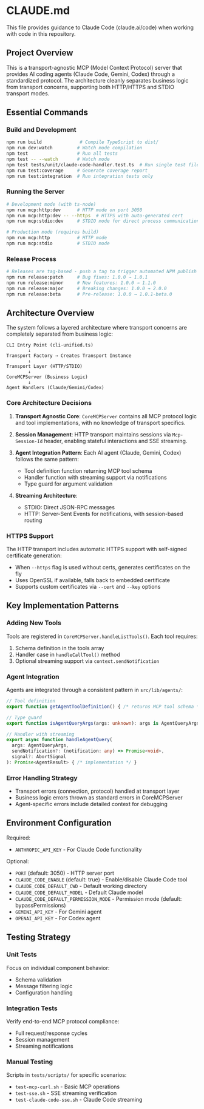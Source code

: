 # CLAUDE.md

This file provides guidance to Claude Code (claude.ai/code) when working with code in this repository.

## Project Overview

This is a transport-agnostic MCP (Model Context Protocol) server that provides AI coding agents (Claude Code, Gemini, Codex) through a standardized protocol. The architecture cleanly separates business logic from transport concerns, supporting both HTTP/HTTPS and STDIO transport modes.

## Essential Commands

### Build and Development
```bash
npm run build              # Compile TypeScript to dist/
npm run dev:watch         # Watch mode compilation
npm test                  # Run all tests
npm test -- --watch       # Watch mode
npm test tests/unit/claude-code-handler.test.ts  # Run single test file
npm run test:coverage     # Generate coverage report
npm run test:integration  # Run integration tests only
```

### Running the Server
```bash
# Development mode (with ts-node)
npm run mcp:http:dev      # HTTP mode on port 3050
npm run mcp:http:dev -- --https  # HTTPS with auto-generated cert
npm run mcp:stdio:dev     # STDIO mode for direct process communication

# Production mode (requires build)
npm run mcp:http          # HTTP mode
npm run mcp:stdio         # STDIO mode
```

### Release Process
```bash
# Releases are tag-based - push a tag to trigger automated NPM publish
npm run release:patch     # Bug fixes: 1.0.0 → 1.0.1
npm run release:minor     # New features: 1.0.0 → 1.1.0
npm run release:major     # Breaking changes: 1.0.0 → 2.0.0
npm run release:beta      # Pre-release: 1.0.0 → 1.0.1-beta.0
```

## Architecture Overview

The system follows a layered architecture where transport concerns are completely separated from business logic:

```
CLI Entry Point (cli-unified.ts)
        ↓
Transport Factory → Creates Transport Instance
        ↓
Transport Layer (HTTP/STDIO)
        ↓
CoreMCPServer (Business Logic)
        ↓
Agent Handlers (Claude/Gemini/Codex)
```

### Core Architecture Decisions

1. **Transport Agnostic Core**: `CoreMCPServer` contains all MCP protocol logic and tool implementations, with no knowledge of transport specifics.

2. **Session Management**: HTTP transport maintains sessions via `Mcp-Session-Id` header, enabling stateful interactions and SSE streaming.

3. **Agent Integration Pattern**: Each AI agent (Claude, Gemini, Codex) follows the same pattern:
   - Tool definition function returning MCP tool schema
   - Handler function with streaming support via notifications
   - Type guard for argument validation

4. **Streaming Architecture**: 
   - STDIO: Direct JSON-RPC messages
   - HTTP: Server-Sent Events for notifications, with session-based routing

### HTTPS Support

The HTTP transport includes automatic HTTPS support with self-signed certificate generation:
- When `--https` flag is used without certs, generates certificates on the fly
- Uses OpenSSL if available, falls back to embedded certificate
- Supports custom certificates via `--cert` and `--key` options

## Key Implementation Patterns

### Adding New Tools

Tools are registered in `CoreMCPServer.handleListTools()`. Each tool requires:
1. Schema definition in the tools array
2. Handler case in `handleCallTool()` method
3. Optional streaming support via `context.sendNotification`

### Agent Integration

Agents are integrated through a consistent pattern in `src/lib/agents/`:
```typescript
// Tool definition
export function getAgentToolDefinition() { /* returns MCP tool schema */ }

// Type guard
export function isAgentQueryArgs(args: unknown): args is AgentQueryArgs { /* validation */ }

// Handler with streaming
export async function handleAgentQuery(
  args: AgentQueryArgs,
  sendNotification?: (notification: any) => Promise<void>,
  signal?: AbortSignal
): Promise<AgentResult> { /* implementation */ }
```

### Error Handling Strategy

- Transport errors (connection, protocol) handled at transport layer
- Business logic errors thrown as standard errors in CoreMCPServer
- Agent-specific errors include detailed context for debugging

## Environment Configuration

Required:
- `ANTHROPIC_API_KEY` - For Claude Code functionality

Optional:
- `PORT` (default: 3050) - HTTP server port
- `CLAUDE_CODE_ENABLE` (default: true) - Enable/disable Claude Code tool
- `CLAUDE_CODE_DEFAULT_CWD` - Default working directory
- `CLAUDE_CODE_DEFAULT_MODEL` - Default Claude model
- `CLAUDE_CODE_DEFAULT_PERMISSION_MODE` - Permission mode (default: bypassPermissions)
- `GEMINI_API_KEY` - For Gemini agent
- `OPENAI_API_KEY` - For Codex agent

## Testing Strategy

### Unit Tests
Focus on individual component behavior:
- Schema validation
- Message filtering logic
- Configuration handling

### Integration Tests
Verify end-to-end MCP protocol compliance:
- Full request/response cycles
- Session management
- Streaming notifications

### Manual Testing
Scripts in `tests/scripts/` for specific scenarios:
- `test-mcp-curl.sh` - Basic MCP operations
- `test-sse.sh` - SSE streaming verification
- `test-claude-code-sse.sh` - Claude Code streaming